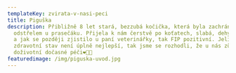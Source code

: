 ```yaml
---
templateKey: zvirata-v-nasi-peci
title: Piguška
description: Přibližně 8 let stará, bezzubá kočička, která byla zachráněna před
  odstřelem u prasečáku. Přijela k nám čerstvě po koťatech, slabá, dehydratovaná
  a jak se později zjistilo u paní veterinářky, tak FIP pozitivní. Jelikož její
  zdravotní stav není úplně nejlepší, tak jsme se rozhodli, že u nás zůstane v
  doživotní dočasné péči❤️🙏🏻
featuredimage: /img/piguska-uvod.jpg
---
```

